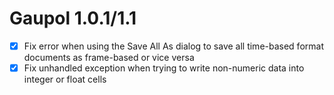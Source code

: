 Gaupol 1.0.1/1.1
================

* [x] Fix error when using the Save All As dialog to save all time-based
      format documents as frame-based or vice versa
* [x] Fix unhandled exception when trying to write non-numeric data into
      integer or float cells
